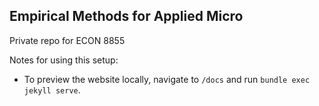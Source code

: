 ## Empirical Methods for Applied Micro

Private repo for ECON 8855 

Notes for using this setup:
- To preview the website locally, navigate to `/docs` and run `bundle exec jekyll serve`. 